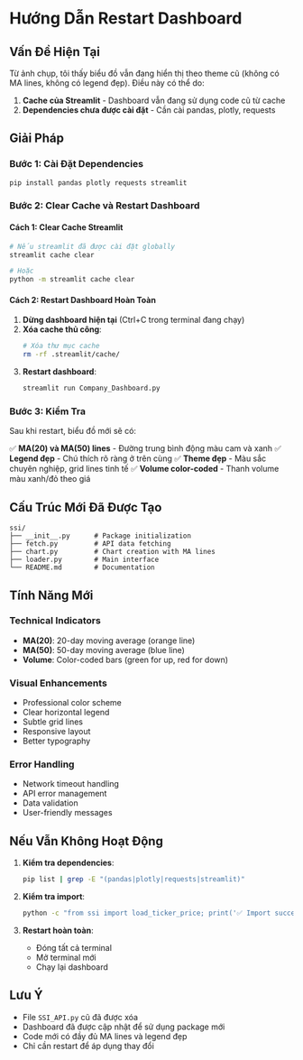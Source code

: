# Hướng Dẫn Restart Dashboard

## Vấn Đề Hiện Tại
Từ ảnh chụp, tôi thấy biểu đồ vẫn đang hiển thị theo theme cũ (không có MA lines, không có legend đẹp). Điều này có thể do:

1. **Cache của Streamlit** - Dashboard vẫn đang sử dụng code cũ từ cache
2. **Dependencies chưa được cài đặt** - Cần cài pandas, plotly, requests

## Giải Pháp

### Bước 1: Cài Đặt Dependencies
```bash
pip install pandas plotly requests streamlit
```

### Bước 2: Clear Cache và Restart Dashboard

#### Cách 1: Clear Cache Streamlit
```bash
# Nếu streamlit đã được cài đặt globally
streamlit cache clear

# Hoặc
python -m streamlit cache clear
```

#### Cách 2: Restart Dashboard Hoàn Toàn
1. **Dừng dashboard hiện tại** (Ctrl+C trong terminal đang chạy)
2. **Xóa cache thủ công**:
   ```bash
   # Xóa thư mục cache
   rm -rf .streamlit/cache/
   ```
3. **Restart dashboard**:
   ```bash
   streamlit run Company_Dashboard.py
   ```

### Bước 3: Kiểm Tra

Sau khi restart, biểu đồ mới sẽ có:

✅ **MA(20) và MA(50) lines** - Đường trung bình động màu cam và xanh
✅ **Legend đẹp** - Chú thích rõ ràng ở trên cùng
✅ **Theme đẹp** - Màu sắc chuyên nghiệp, grid lines tinh tế
✅ **Volume color-coded** - Thanh volume màu xanh/đỏ theo giá

## Cấu Trúc Mới Đã Được Tạo

```
ssi/
├── __init__.py      # Package initialization
├── fetch.py         # API data fetching
├── chart.py         # Chart creation with MA lines
├── loader.py        # Main interface
└── README.md        # Documentation
```

## Tính Năng Mới

### Technical Indicators
- **MA(20)**: 20-day moving average (orange line)
- **MA(50)**: 50-day moving average (blue line)
- **Volume**: Color-coded bars (green for up, red for down)

### Visual Enhancements
- Professional color scheme
- Clear horizontal legend
- Subtle grid lines
- Responsive layout
- Better typography

### Error Handling
- Network timeout handling
- API error management
- Data validation
- User-friendly messages

## Nếu Vẫn Không Hoạt Động

1. **Kiểm tra dependencies**:
   ```bash
   pip list | grep -E "(pandas|plotly|requests|streamlit)"
   ```

2. **Kiểm tra import**:
   ```bash
   python -c "from ssi import load_ticker_price; print('✅ Import successful')"
   ```

3. **Restart hoàn toàn**:
   - Đóng tất cả terminal
   - Mở terminal mới
   - Chạy lại dashboard

## Lưu Ý

- File `SSI_API.py` cũ đã được xóa
- Dashboard đã được cập nhật để sử dụng package mới
- Code mới có đầy đủ MA lines và legend đẹp
- Chỉ cần restart để áp dụng thay đổi 